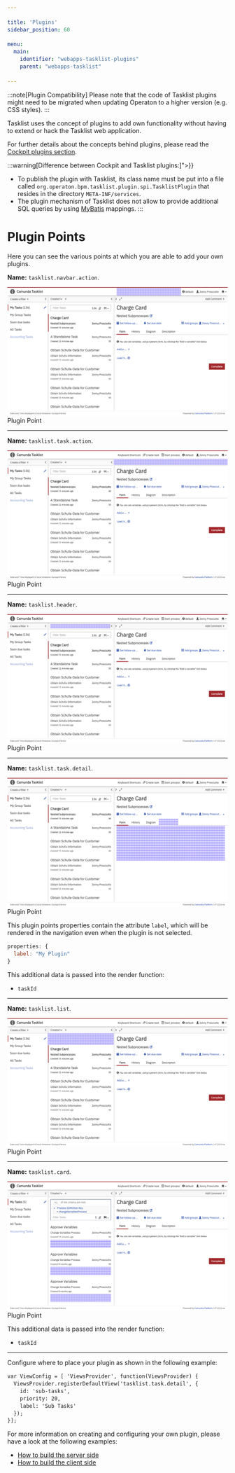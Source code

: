 ```yaml
---

title: 'Plugins'
sidebar_position: 60

menu:
  main:
    identifier: "webapps-tasklist-plugins"
    parent: "webapps-tasklist"

---
```


:::note[Plugin Compatibility]
  Please note that the code of Tasklist plugins might need to be migrated when updating Operaton to a higher version (e.g. CSS styles).
:::

Tasklist uses the concept of plugins to add own functionality without having to extend or hack the Tasklist web application.

For further details about the concepts behind plugins, please read the [Cockpit plugins section](../webapps/cockpit/extend/plugins.md).

:::warning[Difference between Cockpit and Tasklist plugins:]">}}
  * To publish the plugin with Tasklist, its class name must be put into a file called ```org.operaton.bpm.tasklist.plugin.spi.TasklistPlugin``` that resides in the directory ```META-INF/services```.
  * The plugin mechanism of Tasklist does not allow to provide additional SQL queries by using [MyBatis](http://www.mybatis.org/) mappings.
:::

# Plugin Points

Here you can see the various points at which you are able to add your own plugins.


**Name:** `tasklist.navbar.action`.

![Example img](./img/plugin-points/tasklist-plugin-navbar-action.png)Plugin Point

---

**Name:** `tasklist.task.action`.

![Example img](./img/plugin-points/tasklist-plugin-task-action.png)Plugin Point

---

**Name:** `tasklist.header`.

![Example img](./img/plugin-points/tasklist-plugin-tasklist-header.png)Plugin Point

---

**Name:** `tasklist.task.detail`.

![Example img](./img/plugin-points/tasklist-plugin-task-detail.png)Plugin Point

This plugin points properties contain the attribute `label`, which will be rendered in the navigation even when the plugin is not selected.

```Javascript
properties: {
  label: "My Plugin"
}
```

This additional data is passed into the render function:

  * `taskId`

---

**Name:** `tasklist.list`.

![Example img](./img/plugin-points/tasklist-plugin-list.png)Plugin Point

---

**Name:** `tasklist.card`.

![Example img](./img/plugin-points/tasklist-plugin-card.png)Plugin Point

This additional data is passed into the render function:

  * `taskId`

---

Configure where to place your plugin as shown in the following example:

```html
var ViewConfig = [ 'ViewsProvider', function(ViewsProvider) {
  ViewsProvider.registerDefaultView('tasklist.task.detail', {
    id: 'sub-tasks',
    priority: 20,
    label: 'Sub Tasks'
  });
}];
```

For more information on creating and configuring your own plugin, please have a look at the following examples:

* [How to build the server side](https://github.com/operaton/operaton-bpm-platform/tree/master/webapps/assembly/src/main/java/org/operaton/bpm/tasklist/impl/plugin)
* [How to build the client side](https://github.com/operaton/operaton-bpm-platform/tree/master/webapps/frontend/ui/tasklist/plugins/standaloneTask/app)
